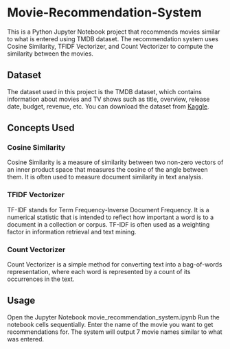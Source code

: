 # Movie-Recommendation-System

This is a Python Jupyter Notebook project that recommends movies similar to what is entered using TMDB dataset. The recommendation system uses Cosine Similarity, TFIDF Vectorizer, and Count Vectorizer to compute the similarity between the movies.

## Dataset
The dataset used in this project is the TMDB dataset, which contains information about movies and TV shows such as title, overview, release date, budget, revenue, etc. You can download the dataset from [Kaggle](https://www.kaggle.com/datasets/tmdb/tmdb-movie-metadata).

## Concepts Used

### Cosine Similarity
Cosine Similarity is a measure of similarity between two non-zero vectors of an inner product space that measures the cosine of the angle between them. It is often used to measure document similarity in text analysis.

### TFIDF Vectorizer
TF-IDF stands for Term Frequency-Inverse Document Frequency. It is a numerical statistic that is intended to reflect how important a word is to a document in a collection or corpus. TF-IDF is often used as a weighting factor in information retrieval and text mining.

### Count Vectorizer
Count Vectorizer is a simple method for converting text into a bag-of-words representation, where each word is represented by a count of its occurrences in the text.

## Usage
Open the Jupyter Notebook movie_recommendation_system.ipynb
Run the notebook cells sequentially.
Enter the name of the movie you want to get recommendations for.
The system will output 7 movie names similar to what was entered.
